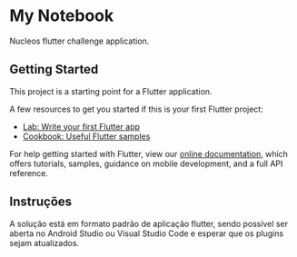 # My Notebook

Nucleos flutter challenge application.

## Getting Started

This project is a starting point for a Flutter application.

A few resources to get you started if this is your first Flutter project:

- [Lab: Write your first Flutter app](https://flutter.dev/docs/get-started/codelab)
- [Cookbook: Useful Flutter samples](https://flutter.dev/docs/cookbook)

For help getting started with Flutter, view our
[online documentation](https://flutter.dev/docs), which offers tutorials,
samples, guidance on mobile development, and a full API reference.

## Instruções
A solução está em formato padrão de aplicação flutter, sendo possível ser aberta no Android Studio ou Visual Studio Code e esperar que os plugins sejam atualizados.
